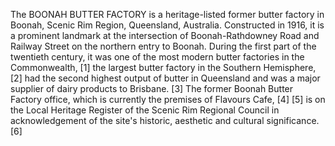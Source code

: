 The BOONAH BUTTER FACTORY is a heritage-listed former butter factory in Boonah, Scenic Rim Region, Queensland, Australia. Constructed in 1916, it is a prominent landmark at the intersection of Boonah-Rathdowney Road and Railway Street on the northern entry to Boonah. During the first part of the twentieth century, it was one of the most modern butter factories in the Commonwealth, [1] the largest butter factory in the Southern Hemisphere, [2] had the second highest output of butter in Queensland and was a major supplier of dairy products to Brisbane. [3] The former Boonah Butter Factory office, which is currently the premises of Flavours Cafe, [4] [5] is on the Local Heritage Register of the Scenic Rim Regional Council in acknowledgement of the site's historic, aesthetic and cultural significance.[6]
